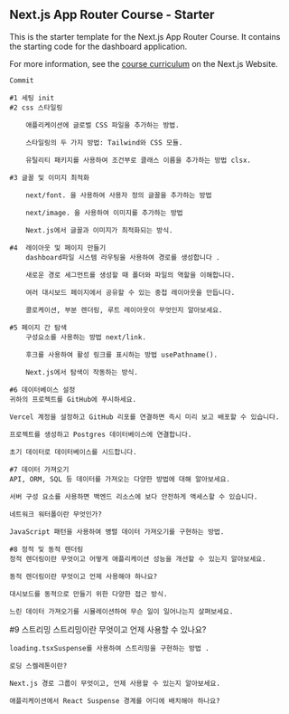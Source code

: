 ## Next.js App Router Course - Starter

This is the starter template for the Next.js App Router Course. It contains the starting code for the dashboard application.

For more information, see the [course curriculum](https://nextjs.org/learn) on the Next.js Website.

    Commit

    #1 세팅 init
    #2 css 스타일링 

        애플리케이션에 글로벌 CSS 파일을 추가하는 방법.

        스타일링의 두 가지 방법: Tailwind와 CSS 모듈.

        유틸리티 패키지를 사용하여 조건부로 클래스 이름을 추가하는 방법 clsx.
    
    #3 글꼴 및 이미지 최적화

        next/font. 을 사용하여 사용자 정의 글꼴을 추가하는 방법

        next/image. 을 사용하여 이미지를 추가하는 방법

        Next.js에서 글꼴과 이미지가 최적화되는 방식.

    #4  레이아웃 및 페이지 만들기
        dashboard파일 시스템 라우팅을 사용하여 경로를 생성합니다 .

        새로운 경로 세그먼트를 생성할 때 폴더와 파일의 역할을 이해합니다.

        여러 대시보드 페이지에서 공유할 수 있는 중첩 레이아웃을 만듭니다.

        콜로케이션, 부분 렌더링, 루트 레이아웃이 무엇인지 알아보세요.

    #5 페이지 간 탐색
        구성요소를 사용하는 방법 next/link.

        후크를 사용하여 활성 링크를 표시하는 방법 usePathname().

        Next.js에서 탐색이 작동하는 방식.
    
    #6 데이터베이스 설정
    귀하의 프로젝트를 GitHub에 푸시하세요.

    Vercel 계정을 설정하고 GitHub 리포를 연결하면 즉시 미리 보고 배포할 수 있습니다.

    프로젝트를 생성하고 Postgres 데이터베이스에 연결합니다.

    초기 데이터로 데이터베이스를 시드합니다.

    #7 데이터 가져오기
    API, ORM, SQL 등 데이터를 가져오는 다양한 방법에 대해 알아보세요.

    서버 구성 요소를 사용하면 백엔드 리소스에 보다 안전하게 액세스할 수 있습니다.

    네트워크 워터폴이란 무엇인가?

    JavaScript 패턴을 사용하여 병렬 데이터 가져오기를 구현하는 방법.

    #8 정적 및 동적 렌더링
    정적 렌더링이란 무엇이고 어떻게 애플리케이션 성능을 개선할 수 있는지 알아보세요.

    동적 렌더링이란 무엇이고 언제 사용해야 하나요?

    대시보드를 동적으로 만들기 위한 다양한 접근 방식.

    느린 데이터 가져오기를 시뮬레이션하여 무슨 일이 일어나는지 살펴보세요.
  
   #9 스트리밍
    스트리밍이란 무엇이고 언제 사용할 수 있나요?

    loading.tsxSuspense를 사용하여 스트리밍을 구현하는 방법 .

    로딩 스켈레톤이란?

    Next.js 경로 그룹이 무엇이고, 언제 사용할 수 있는지 알아보세요.

    애플리케이션에서 React Suspense 경계를 어디에 배치해야 하나요?